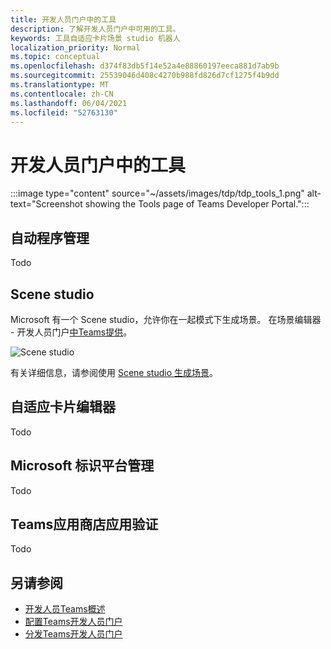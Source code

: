 ```yaml
---
title: 开发人员门户中的工具
description: 了解开发人员门户中可用的工具。
keywords: 工具自适应卡片场景 studio 机器人
localization_priority: Normal
ms.topic: conceptual
ms.openlocfilehash: d374f83db5f14e52a4e88860197eeca881d7ab9b
ms.sourcegitcommit: 25539046d408c4270b988fd826d7cf1275f4b9dd
ms.translationtype: MT
ms.contentlocale: zh-CN
ms.lasthandoff: 06/04/2021
ms.locfileid: "52763130"
---
```

# <a name="tools-in-developer-portal"></a>开发人员门户中的工具

:::image type="content" source="~/assets/images/tdp/tdp_tools_1.png" alt-text="Screenshot showing the Tools page of Teams Developer Portal.":::

## <a name="bot-management"></a>自动程序管理

Todo

## <a name="scene-studio"></a>Scene studio

Microsoft 有一个 Scene studio，允许你在一起模式下生成场景。 在场景编辑器 - 开发人员门户[中Teams提供](https://dev.teams.microsoft.com/scenes)。

![Scene studio](~/assets/images/apps-in-meetings/scene-design-studio.png)

有关详细信息，请参阅使用 [Scene studio 生成场景](../apps-in-teams-meetings/teams-together-mode.md#build-a-scene-using-the-scene-studio)。

## <a name="adaptive-card-editor"></a>自适应卡片编辑器

Todo

## <a name="microsoft-identity-platform-management"></a>Microsoft 标识平台管理

Todo

## <a name="teams-store-app-validation"></a>Teams应用商店应用验证

Todo

## <a name="see-also"></a>另请参阅

* [开发人员Teams概述](~/concepts/build-and-test/teams-developer-portal.md)
* [配置Teams开发人员门户](~/concepts/tdp-configuration.md)
* [分发Teams开发人员门户](~/concepts/tdp-distribute.md)